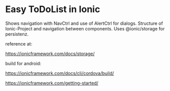 # Easy ToDoList in Ionic

Shows navigation with NavCtrl and use of AlertCtrl for dialogs. Structure of Ionic-Project and navigation between components. Uses @ionic/storage for persistenz.

reference at:

https://ionicframework.com/docs/storage/

build for android:

https://ionicframework.com/docs/cli/cordova/build/

https://ionicframework.com/getting-started/

